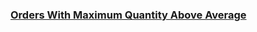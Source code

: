 ### [Orders With Maximum Quantity Above Average](https://leetcode.com/problems/orders-with-maximum-quantity-above-average)

